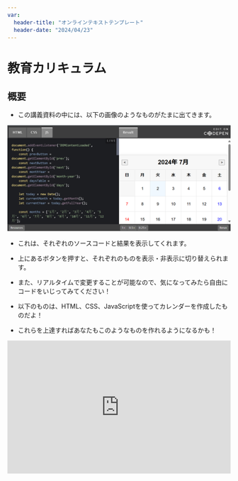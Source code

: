 ```yaml
---
var:
  header-title: "オンラインテキストテンプレート"
  header-date: "2024/04/23"
---
```


# 教育カリキュラム

## 概要

- この講義資料の中には、以下の画像のようなものがたまに出てきます。

![img](figs/start/codepen1.png)

- これは、それぞれのソースコードと結果を表示してくれます。

- 上にあるボタンを押すと、それぞれのものを表示・非表示に切り替えられます。

- また、リアルタイムで変更することが可能なので、気になってみたら自由にコードをいじってみてください！

- 以下のものは、HTML、CSS、JavaScriptを使ってカレンダーを作成したものだよ！

- これらを上達すればあなたもこのようなものを作れるようになるかも！

<iframe height="300" style="width: 100%;" scrolling="no" title="Untitled" src="https://codepen.io/YasaiRa-men/embed/JjqgGyz?default-tab=html%2Cresult&editable=true" frameborder="no" loading="lazy" allowtransparency="true" allowfullscreen="true">
  See the Pen <a href="https://codepen.io/YasaiRa-men/pen/JjqgGyz">
  Untitled</a> by バナナフライ (<a href="https://codepen.io/YasaiRa-men">@YasaiRa-men</a>)
  on <a href="https://codepen.io">CodePen</a>.
</iframe>